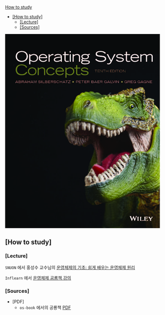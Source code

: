 [How to study](#how-to-study)

- [\[How to study\]](#how-to-study)
	- [\[Lecture\]](#lecture)
	- [\[Sources\]](#sources)

![Alt text](images/표지.png)

## [How to study]

### [Lecture]

`SNUON` 에서 홍성수 교수님의 [운영체제의 기초: 쉽게 배우는 운영체제 원리](https://myetl.snu.ac.kr/courses/244990)  

`Inflearn` 에서 [운영체제 공룡책 강의](https://www.inflearn.com/course/%EC%9A%B4%EC%98%81%EC%B2%B4%EC%A0%9C-%EA%B3%B5%EB%A3%A1%EC%B1%85-%EC%A0%84%EA%B3%B5%EA%B0%95%EC%9D%98)

### [Sources]


- [PDF]   
	- `os-book` 에서의 공룡책 [PDF](https://os-book.com/OS10/index.html)  

